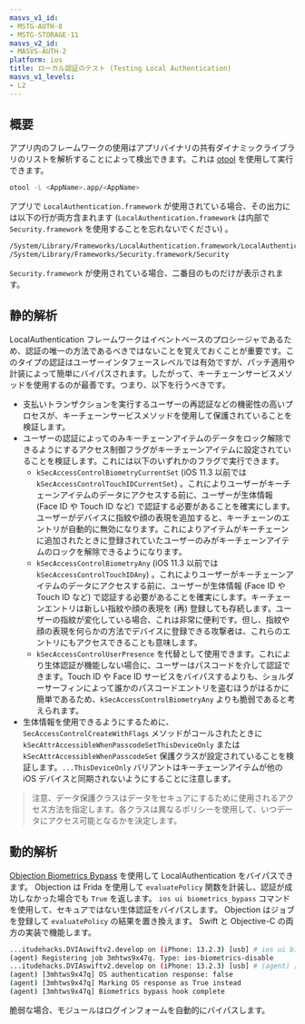 ```yaml
---
masvs_v1_id:
- MSTG-AUTH-8
- MSTG-STORAGE-11
masvs_v2_id:
- MASVS-AUTH-2
platform: ios
title: ローカル認証のテスト (Testing Local Authentication)
masvs_v1_levels:
- L2
---
```


## 概要

アプリ内のフレームワークの使用はアプリバイナリの共有ダイナミックライブラリのリストを解析することによって検出できます。これは [otool](../../../tools/ios/MASTG-TOOL-0060.md) を使用して実行できます。

```bash
otool -L <AppName>.app/<AppName>
```

アプリで `LocalAuthentication.framework` が使用されている場合、その出力には以下の行が両方含まれます (`LocalAuthentication.framework` は内部で `Security.framework` を使用することを忘れないでください) 。

```bash
/System/Library/Frameworks/LocalAuthentication.framework/LocalAuthentication
/System/Library/Frameworks/Security.framework/Security
```

`Security.framework` が使用されている場合、二番目のものだけが表示されます。

## 静的解析

LocalAuthentication フレームワークはイベントベースのプロシージャであるため、認証の唯一の方法であるべきではないことを覚えておくことが重要です。このタイプの認証はユーザーインタフェースレベルでは有効ですが、パッチ適用や計装によって簡単にバイパスされます。したがって、キーチェーンサービスメソッドを使用するのが最善です。つまり、以下を行うべきです。

- 支払いトランザクションを実行するユーザーの再認証などの機密性の高いプロセスが、キーチェーンサービスメソッドを使用して保護されていることを検証します。
- ユーザーの認証によってのみキーチェーンアイテムのデータをロック解除できるようにするアクセス制御フラグがキーチェーンアイテムに設定されていることを検証します。これには以下のいずれかのフラグで実行できます。
    - `kSecAccessControlBiometryCurrentSet` (iOS 11.3 以前では `kSecAccessControlTouchIDCurrentSet`) 。これによりユーザーがキーチェーンアイテムのデータにアクセスする前に、ユーザーが生体情報 (Face ID や Touch ID など) で認証する必要があることを確実にします。ユーザーがデバイスに指紋や顔の表現を追加すると、キーチェーンのエントリが自動的に無効になります。これによりアイテムがキーチェーンに追加されたときに登録されていたユーザーのみがキーチェーンアイテムのロックを解除できるようになります。
    - `kSecAccessControlBiometryAny` (iOS 11.3 以前では `kSecAccessControlTouchIDAny`) 。これによりユーザーがキーチェーンアイテムのデータにアクセスする前に、ユーザーが生体情報 (Face ID や Touch ID など) で認証する必要があることを確実にします。キーチェーンエントリは新しい指紋や顔の表現を (再) 登録しても存続します。ユーザーの指紋が変化している場合、これは非常に便利です。但し、指紋や顔の表現を何らかの方法でデバイスに登録できる攻撃者は、これらのエントリにもアクセスできることも意味します。
    - `kSecAccessControlUserPresence` を代替として使用できます。これにより生体認証が機能しない場合に、ユーザーはパスコードを介して認証できます。Touch ID や Face ID サービスをバイパスするよりも、ショルダーサーフィンによって誰かのパスコードエントリを盗むほうがはるかに簡単であるため、`kSecAccessControlBiometryAny` よりも脆弱であると考えられます。
- 生体情報を使用できるようにするために、`SecAccessControlCreateWithFlags` メソッドがコールされたときに `kSecAttrAccessibleWhenPasscodeSetThisDeviceOnly` または `kSecAttrAccessibleWhenPasscodeSet` 保護クラスが設定されていることを検証します。`...ThisDeviceOnly` バリアントはキーチェーンアイテムが他の iOS デバイスと同期されないようにすることに注意します。

> 注意、データ保護クラスはデータをセキュアにするために使用されるアクセス方法を指定します。各クラスは異なるポリシーを使用して、いつデータにアクセス可能となるかを決定します。


## 動的解析

[Objection Biometrics Bypass](https://github.com/sensepost/objection/wiki/Understanding-the-iOS-Biometrics-Bypass "Understanding the iOS Biometrics Bypass") を使用して LocalAuthentication をバイパスできます。 Objection は Frida を使用して `evaluatePolicy` 関数を計装し、認証が成功しなかった場合でも `True` を返します。 `ios ui biometrics_bypass` コマンドを使用して、セキュアではない生体認証をバイパスします。 Objection はジョブを登録して `evaluatePolicy` の結果を置き換えます。 Swift と Objective-C の両方の実装で機能します。

```bash
...itudehacks.DVIAswiftv2.develop on (iPhone: 13.2.3) [usb] # ios ui biometrics_bypass
(agent) Registering job 3mhtws9x47q. Type: ios-biometrics-disable
...itudehacks.DVIAswiftv2.develop on (iPhone: 13.2.3) [usb] # (agent) [3mhtws9x47q] Localized Reason for auth requirement: Please authenticate yourself
(agent) [3mhtws9x47q] OS authentication response: false
(agent) [3mhtws9x47q] Marking OS response as True instead
(agent) [3mhtws9x47q] Biometrics bypass hook complete
```

脆弱な場合、モジュールはログインフォームを自動的にバイパスします。
